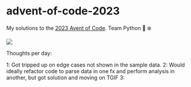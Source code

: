 # advent-of-code-2023

My solutions to the [2023 Avent of Code](https://adventofcode.com/2023/about). Team Python 🐍 ❄️

<img src='https://www.smarty.com/img/1600-900-Advent-of-Code-2023.png'>


Thoughts per day:

1: Got tripped up on edge cases not shown in the sample data.
2: Would ideally refactor code to parse data in one fx and perform analysis in another, but got solution and moving on TGIF
3: